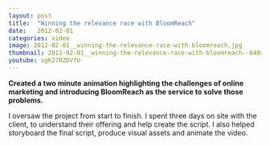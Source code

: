 ```yaml
---
layout: post
title:  "Winning the relevance race with BloomReach"
date:   2012-02-01
categories: video
image: 2012-02-01__winning-the-relevance-race-with-bloomreach.jpg
thumbnail: 2012-02-01__winning-the-relevance-race-with-bloomreach--640x360.jpg
youtube: sgK27RZDVfU
---
```


**Created a two minute animation highlighting the challenges of online marketing and introducing BloomReach as the service to solve those problems.**

I oversaw the project from start to finish. I spent three days on site with the client, to understand their offering and help create the script. I also helped storyboard the final script, produce visual assets and animate the video.